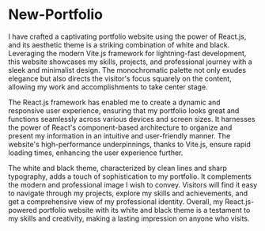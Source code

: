 # New-Portfolio
I have crafted a captivating portfolio website using the power of React.js, and its aesthetic theme is a striking combination of white and black. Leveraging the modern Vite.js framework for lightning-fast development, this website showcases my skills, projects, and professional journey with a sleek and minimalist design. The monochromatic palette not only exudes elegance but also directs the visitor's focus squarely on the content, allowing my work and accomplishments to take center stage.

The React.js framework has enabled me to create a dynamic and responsive user experience, ensuring that my portfolio looks great and functions seamlessly across various devices and screen sizes. It harnesses the power of React's component-based architecture to organize and present my information in an intuitive and user-friendly manner. The website's high-performance underpinnings, thanks to Vite.js, ensure rapid loading times, enhancing the user experience further.

The white and black theme, characterized by clean lines and sharp typography, adds a touch of sophistication to my portfolio. It complements the modern and professional image I wish to convey. Visitors will find it easy to navigate through my projects, explore my skills and achievements, and get a comprehensive view of my professional identity. Overall, my React.js-powered portfolio website with its white and black theme is a testament to my skills and creativity, making a lasting impression on anyone who visits.






